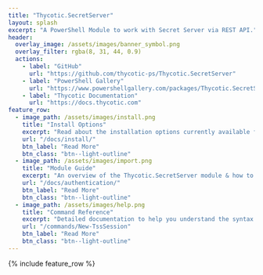 ```yaml
---
title: "Thycotic.SecretServer"
layout: splash
excerpt: "A PowerShell Module to work with Secret Server via REST API."
header:
  overlay_image: /assets/images/banner_symbol.png
  overlay_filter: rgba(8, 31, 44, 0.9)
  actions:
    - label: "GitHub"
      url: "https://github.com/thycotic-ps/Thycotic.SecretServer"
    - label: "PowerShell Gallery"
      url: "https://www.powershellgallery.com/packages/Thycotic.SecretServer/"
    - label: "Thycotic Documentation"
      url: "https://docs.thycotic.com"
feature_row:
  - image_path: /assets/images/install.png
    title: "Install Options"
    excerpt: "Read about the installation options currently available for Thycotic.SecretServer."
    url: "/docs/install/"
    btn_label: "Read More"
    btn_class: "btn--light-outline"
  - image_path: /assets/images/import.png
    title: "Module Guide"
    excerpt: "An overview of the Thycotic.SecretServer module & how to use it to make your life easier."
    url: "/docs/authentication/"
    btn_label: "Read More"
    btn_class: "btn--light-outline"
  - image_path: /assets/images/help.png
    title: "Command Reference"
    excerpt: "Detailed documentation to help you understand the syntax of Thycotic.SecretServer commands."
    url: "/commands/New-TssSession"
    btn_label: "Read More"
    btn_class: "btn--light-outline"
---
```


{% include feature_row %}
